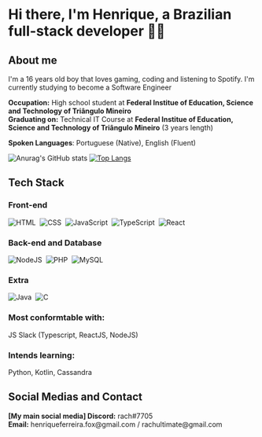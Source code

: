 # Hi there, I'm Henrique, a Brazilian full-stack developer 👋🌉

## About me

I'm a 16 years old boy that loves gaming, coding and listening to Spotify. I'm currently studying to become a Software Engineer

<b>Occupation:</b> High school student at <b>Federal Institue of Education, Science and Technology of Triângulo Mineiro</b> <br>
<b>Graduating on:</b> Technical IT Course at <b>Federal Institue of Education, Science and Technology of Triângulo Mineiro</b> (3 years length) <br>

<b>Spoken Languages</b>: Portuguese (Native), English (Fluent) <br>

![Anurag's GitHub stats](https://github-readme-stats.vercel.app/api?username=rachzy&show_icons=true&theme=radical)
[![Top Langs](https://github-readme-stats.vercel.app/api/top-langs/?username=rachzy&hide=php&exclude_repo=Patrocitizens,Fastalk,Oncoffee&show_icons=true&theme=radical&layout=compact)](https://github.com/rachzy/github-readme-stats)

<h2>Tech Stack</h2>

### Front-end

![HTML](https://img.shields.io/badge/HTML5-E34F26?style=for-the-badge&logo=html5&logoColor=white)&nbsp;
![CSS](https://img.shields.io/badge/CSS3-1572B6?style=for-the-badge&logo=css3&logoColor=white)&nbsp;
![JavaScript](https://img.shields.io/badge/JavaScript-323330?style=for-the-badge&logo=javascript&logoColor=F7DF1)&nbsp;
![TypeScript](https://img.shields.io/badge/TypeScript-007ACC?style=for-the-badge&logo=typescript&logoColor=white)&nbsp;
![React](https://img.shields.io/badge/React-20232A?style=for-the-badge&logo=react&logoColor=61DAFB)&nbsp;

### Back-end and Database

![NodeJS](https://img.shields.io/badge/Node.js-43853D?style=for-the-badge&logo=node.js&logoColor=white)&nbsp;
![PHP](https://img.shields.io/badge/PHP-777BB4?style=for-the-badge&logo=php&logoColor=white)&nbsp;
![MySQL](https://img.shields.io/badge/MySQL-00000F?style=for-the-badge&logo=mysql&logoColor=white)&nbsp;

### Extra

![Java](https://img.shields.io/badge/Java-ED8B00?style=for-the-badge&logo=java&logoColor=white)&nbsp;
![C](https://img.shields.io/badge/C-00599C?style=for-the-badge&logo=c&logoColor=white)&nbsp;

<h3>Most conformtable with:</h3> JS Slack (Typescript, ReactJS, NodeJS)
<h3>Intends learning:</h3> Python, Kotlin, Cassandra

<h2>Social Medias and Contact</h2>
<b>[My main social media] Discord:</b> rach#7705 <br>
<b>Email:</b> henriqueferreira.fox@gmail.com / rachultimate@gmail.com
